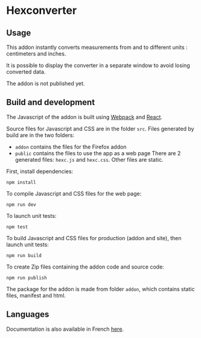 # Hexconverter

## Usage

This addon instantly converts measurements from and to different units : centimeters and inches.

It is possible to display the converter in a separate window to avoid losing converted data.

The addon is not published yet.

## Build and development

The Javascript of the addon is built using [Webpack](https://webpack.js.org) and [React](https://reactjs.org).

Source files for Javascript and CSS are in the folder `src`. 
Files generated by build are in the two folders:
* `addon` contains the files for the Firefox addon
* `public` contains the files to use the app as a web page
There are 2 generated files: `hexc.js` and `hexc.css`. Other files are static.

First, install dependencies:

`npm install`

To compile Javascript and CSS files for the web page:

`npm run dev`

To launch unit tests:

`npm test`

To build Javascript and CSS files for production (addon and site), then launch unit tests:

`npm run build`

To create Zip files containing the addon code and source code:

`npm run publish`

The package for the addon is made from folder `addon`, which contains static files, manifest and html.

## Languages

Documentation is also available in French [here](README.fr.md).
